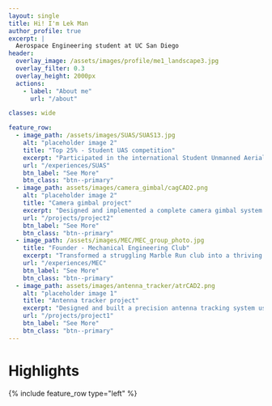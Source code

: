 ```yaml
---
layout: single
title: Hi! I'm Lek Man
author_profile: true
excerpt: |
  Aerospace Engineering student at UC San Diego
header:
  overlay_image: /assets/images/profile/me1_landscape3.jpg  
  overlay_filter: 0.3  
  overlay_height: 2000px
  actions:  
    - label: "About me"
      url: "/about"

classes: wide

feature_row:
  - image_path: /assets/images/SUAS/SUAS13.jpg
    alt: "placeholder image 2"
    title: "Top 25% - Student UAS competition"
    excerpt: "Participated in the international Student Unmanned Aerial Systems competition and achieved top 25% ranking against university-level teams."
    url: "/experiences/SUAS"
    btn_label: "See More"
    btn_class: "btn--primary"
  - image_path: assets/images/camera_gimbal/cagCAD2.png
    alt: "placeholder image 2"
    title: "Camera gimbal project"
    excerpt: "Designed and implemented a complete camera gimbal system capable of maintaining camera stability during autonomous drone missions. The system utilizes an IMU for attitude sensing, custom ESC firmware for precise motor control"
    url: "/projects/project2"
    btn_label: "See More"
    btn_class: "btn--primary"
  - image_path: /assets/images/MEC/MEC_group_photo.jpg
    title: "Founder - Mechanical Engineering Club"
    excerpt: "Transformed a struggling Marble Run club into a thriving engineering institution with 20+ members and $7,200 annual budget. Spearheaded projects from automated robot turrets to large-scale marble runs while establishing the club as a permanent STEM fixture through strategic partnerships and school-wide exhibitions."
    url: "/experiences/MEC"
    btn_label: "See More"
    btn_class: "btn--primary"
  - image_path: assets/images/antenna_tracker/atrCAD2.png
    alt: "placeholder image 1"
    title: "Antenna tracker project"
    excerpt: "Designed and built a precision antenna tracking system using Arduino microcontrollers and custom gimbal mechanisms to maintain satellite communication during UAV missions. Integrated real-time position calculation and motor control for seamless signal tracking in dynamic flight conditions."
    url: "/projects/project1"
    btn_label: "See More"
    btn_class: "btn--primary"
---
```


# Highlights

{% include feature_row type="left" %}